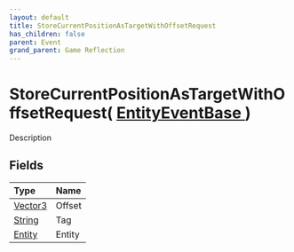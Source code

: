 ```yaml
---
layout: default
title: StoreCurrentPositionAsTargetWithOffsetRequest
has_children: false
parent: Event
grand_parent: Game Reflection
---
```

# StoreCurrentPositionAsTargetWithOffsetRequest( [ EntityEventBase ](/docs/game-reflection/events/entity_event_base) )
Description 

## Fields

| Type | Name |
|:-------------|:--------------|
| [Vector3](/docs/game-reflection/classes/vector3) | Offset |
| [String](/docs/game-reflection/components/string) | Tag |
| [Entity](/docs/game-reflection/classes/entity) | Entity |

